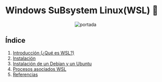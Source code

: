 #  Windows SuBsystem Linux(WSL) :penguin:
<p align="center">
   <img src="img/descarga.png" alt="portada"/>
</p>

## Índice

1. [Introducción (¿Qué es WSL?)](introduccion.md)
2. [Instalación](instalación.md)
3. [Instalación de un Debian y un Ubuntu](#instalaciondebianubuntu)
4. [Procesos asociados WSL](procesos)
5. [Referencias](referencias)
